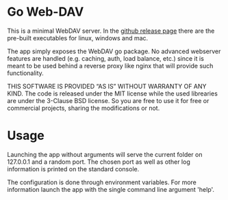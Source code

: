 
# Go Web-DAV

This is a minimal WebDAV server. In the [github release
page](https://github.com/pocomane/gowebdav/releases/latest) there are the pre-built
executables for linux, windows and mac.

The app simply exposes the WebDAV go package. No advanced webserver features are
handled (e.g. caching, auth, load balance, etc.) since it is meant to be used
behind a reverse proxy like nginx that will provide such functionality.

THIS SOFTWARE IS PROVIDED “AS IS” WITHOUT WARRANTY OF ANY KIND. The code is
released under the MIT license while the used librearies are under the 3-Clause
BSD license. So you are free to use it for free or commercial projects,
sharing the modifications or not.

# Usage

Launching the app without arguments will serve the current folder on 127.0.0.1
and a random port. The chosen port as well as other log information is printed
on the standard console.

The configuration is done through environment variables. For more information
launch the app with the single command line argument 'help'.


